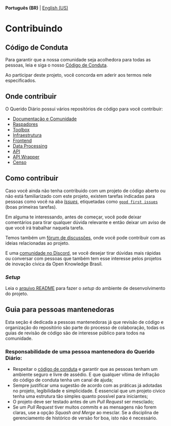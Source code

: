 **Português (BR)** | [English (US)](CONTRIBUTING-en-US.md)

# Contribuindo

## Código de Conduta

Para garantir que a nossa comunidade seja acolhedora para todas as pessoas, leia e siga o nosso [Código de Conduta](CODE_OF_CONDUCT.md).

Ao participar deste projeto, você concorda em aderir aos termos nele especificados.

## Onde contribuir

O Querido Diário possui vários repositórios de código para você contribuir:

- [Documentação e Comunidade](https://github.com/okfn-brasil/querido-diario-comunidade)
- [Raspadores](https://github.com/okfn-brasil/querido-diario)
- [Toolbox](https://github.com/okfn-brasil/querido-diario-toolbox)
- [Infraestrutura](https://github.com/okfn-brasil/querido-diario-infra)
- [Frontend](https://github.com/okfn-brasil/querido-diario-frontend)
- [Data Processing](https://github.com/okfn-brasil/querido-diario-data-processing)
- [API](https://github.com/okfn-brasil/querido-diario-api)
- [API Wrapper](https://github.com/okfn-brasil/querido-diario-api-wrapper)
- [Censo](https://github.com/okfn-brasil/censo-querido-diario)

## Como contribuir

Caso você ainda não tenha contribuido com um projeto de código aberto ou não está familiarizado com este projeto, existem tarefas indicadas para pessoas como você na aba [*Issues*](https://github.com/okfn-brasil/querido-diario-comunidade/issues), etiquetadas como [`good first issues`](https://github.com/okfn-brasil/querido-diario-comunidade/issues?q=is%3Aissue+is%3Aopen+label%3A"good+first+issue") (boas primeiras tarefas).

Em alguma te interessando, antes de começar, você pode deixar comentários para tirar qualquer dúvida relevante e então deixar um aviso de que você irá trabalhar naquela tarefa.

Temos também um [fórum de discussões](https://github.com/okfn-brasil/querido-diario-comunidade/discussions), onde você pode contribuir com as ideias relacionadas ao projeto.

E uma [comunidade no Discord](https://bit.ly/discord-ok), se você desejar tirar dúvidas mais rápidas ou conversar com pessoas que também tem esse interesse pelos projetos de inovação cívica da Open Knowledge Brasil.

### *Setup*

Leia o [arquivo README](README.md) para fazer o *setup* do ambiente de
desenvolvimento do projeto.

## Guia para pessoas mantenedoras

Esta seção é dedicada a pessoas mantenedoras já que revisão de código e
organização do repositório são parte do processo de colaboração, todas os guias
de revisão de código são de interesse público para todos na comunidade.

### Responsabilidade de uma pessoa mantenedora do Querido Diário:

- Respeitar o [código de conduta](CODE_OF_CONDUCT.md) e garantir que as pessoas
  tenham um ambiente seguro e livre de assédio. E que qualquer vítima de
  infração do código de conduta tenha um canal de ajuda;
- Sempre justificar uma sugestão de acordo com as práticas já adotadas no
  projeto, legibilidade e simplicidade. É essencial que um projeto cívico tenha
  uma estrutura tão simples quanto possível para iniciantes;
- O projeto deve ser testado antes de um *Pull Request* ser mesclado;
- Se um *Pull Request* tiver muitos *commits* e as mensagens não forem claras,
  use a opção *Squash and Merge* ao mesclar. Se a disciplina de gerenciamento
  de histórico de versão for boa, isto não é necessário.


